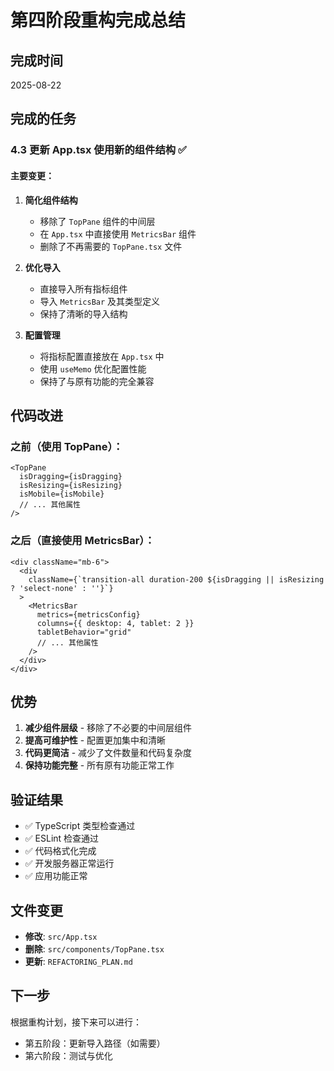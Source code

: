# 第四阶段重构完成总结

## 完成时间

2025-08-22

## 完成的任务

### 4.3 更新 App.tsx 使用新的组件结构 ✅

#### 主要变更：

1. **简化组件结构**
   - 移除了 `TopPane` 组件的中间层
   - 在 `App.tsx` 中直接使用 `MetricsBar` 组件
   - 删除了不再需要的 `TopPane.tsx` 文件

2. **优化导入**
   - 直接导入所有指标组件
   - 导入 `MetricsBar` 及其类型定义
   - 保持了清晰的导入结构

3. **配置管理**
   - 将指标配置直接放在 `App.tsx` 中
   - 使用 `useMemo` 优化配置性能
   - 保持了与原有功能的完全兼容

## 代码改进

### 之前（使用 TopPane）：

```tsx
<TopPane
  isDragging={isDragging}
  isResizing={isResizing}
  isMobile={isMobile}
  // ... 其他属性
/>
```

### 之后（直接使用 MetricsBar）：

```tsx
<div className="mb-6">
  <div
    className={`transition-all duration-200 ${isDragging || isResizing ? 'select-none' : ''}`}
  >
    <MetricsBar
      metrics={metricsConfig}
      columns={{ desktop: 4, tablet: 2 }}
      tabletBehavior="grid"
      // ... 其他属性
    />
  </div>
</div>
```

## 优势

1. **减少组件层级** - 移除了不必要的中间层组件
2. **提高可维护性** - 配置更加集中和清晰
3. **代码更简洁** - 减少了文件数量和代码复杂度
4. **保持功能完整** - 所有原有功能正常工作

## 验证结果

- ✅ TypeScript 类型检查通过
- ✅ ESLint 检查通过
- ✅ 代码格式化完成
- ✅ 开发服务器正常运行
- ✅ 应用功能正常

## 文件变更

- **修改**: `src/App.tsx`
- **删除**: `src/components/TopPane.tsx`
- **更新**: `REFACTORING_PLAN.md`

## 下一步

根据重构计划，接下来可以进行：

- 第五阶段：更新导入路径（如需要）
- 第六阶段：测试与优化

